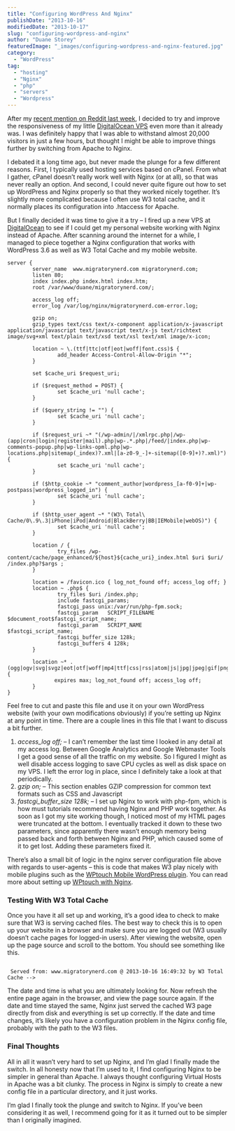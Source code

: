 ```yaml
---
title: "Configuring WordPress And Nginx"
publishDate: "2013-10-16"
modifiedDate: "2013-10-17"
slug: "configuring-wordpress-and-nginx"
author: "Duane Storey"
featuredImage: "_images/configuring-wordpress-and-nginx-featured.jpg"
category:
  - "WordPress"
tag:
  - "hosting"
  - "Nginx"
  - "php"
  - "servers"
  - "Wordpress"
---
```


After my [recent mention on Reddit last week](/tips/blogging/how-to-survive-the-reddit-effect/), I decided to try and improve the responsiveness of my little [DigitalOcean VPS](https://www.digitalocean.com/?refcode=c62a4d3586fc) even more than it already was. I was definitely happy that I was able to withstand almost 20,000 visitors in just a few hours, but thought I might be able to improve things further by switching from Apache to Nginx.

I debated it a long time ago, but never made the plunge for a few different reasons. First, I typically used hosting services based on cPanel. From what I gather, cPanel doesn’t really work well with Nginx (or at all), so that was never really an option. And second, I could never quite figure out how to set up WordPress and Nginx properly so that they worked nicely together. It’s slightly more complicated because I often use W3 total cache, and it normally places its configuration into .htaccess for Apache.

But I finally decided it was time to give it a try – I fired up a new VPS at [DigitalOcean](https://www.digitalocean.com/?refcode=c62a4d3586fc) to see if I could get my personal website working with Nginx instead of Apache. After scanning around the internet for a while, I managed to piece together a Nginx configuration that works with WordPress 3.6 as well as W3 Total Cache and my mobile website.

```
server {
        server_name  www.migratorynerd.com migratorynerd.com;
        listen 80;
        index index.php index.html index.htm;
        root /var/www/duane/migratorynerd.com/;

        access_log off;
        error_log /var/log/nginx/migratorynerd.com-error.log;

        gzip on;
        gzip_types text/css text/x-component application/x-javascript application/javascript text/javascript text/x-js text/richtext image/svg+xml text/plain text/xsd text/xsl text/xml image/x-icon;

        location ~ \.(ttf|ttc|otf|eot|woff|font.css)$ {
                add_header Access-Control-Allow-Origin "*";
        }

        set $cache_uri $request_uri;

        if ($request_method = POST) {
                set $cache_uri 'null cache';
        }

        if ($query_string != "") {
                set $cache_uri 'null cache';
        }

        if ($request_uri ~* "(/wp-admin/|/xmlrpc.php|/wp-(app|cron|login|register|mail).php|wp-.*.php|/feed/|index.php|wp-comments-popup.php|wp-links-opml.php|wp-locations.php|sitemap(_index)?.xml|[a-z0-9_-]+-sitemap([0-9]+)?.xml)") {
                set $cache_uri 'null cache';
        }

        if ($http_cookie ~* "comment_author|wordpress_[a-f0-9]+|wp-postpass|wordpress_logged_in") {
                set $cache_uri 'null cache';
        }

        if ($http_user_agent ~* "(W3\ Total\ Cache/0\.9\.3|iPhone|iPod|Android|BlackBerry|BB|IEMobile|webOS)") {
                set $cache_uri 'null cache';
        }

        location / {
                try_files /wp-content/cache/page_enhanced/${host}${cache_uri}_index.html $uri $uri/ /index.php?$args ;
        }

        location = /favicon.ico { log_not_found off; access_log off; }
        location ~ .php$ {
                try_files $uri /index.php;
                include fastcgi_params;
                fastcgi_pass unix:/var/run/php-fpm.sock;
                fastcgi_param   SCRIPT_FILENAME    $document_root$fastcgi_script_name;
                fastcgi_param   SCRIPT_NAME        $fastcgi_script_name;
                fastcgi_buffer_size 128k;
                fastcgi_buffers 4 128k;
        }

        location ~* .(ogg|ogv|svg|svgz|eot|otf|woff|mp4|ttf|css|rss|atom|js|jpg|jpeg|gif|png|ico|zip|tgz|gz|rar|bz2|doc|xls|exe|ppt|tar|mid|midi|wav|bmp|rtf)$ {
               expires max; log_not_found off; access_log off;
        }
}
```

Feel free to cut and paste this file and use it on your own WordPress website (with your own modifications obviously) if you’re setting up Nginx at any point in time. There are a couple lines in this file that I want to discuss a bit further.

1. *access\_log off;* – I can’t remember the last time I looked in any detail at my access log. Between Google Analytics and Google Webmaster Tools I get a good sense of all the traffic on my website. So I figured I might as well disable access logging to save CPU cycles as well as disk space on my VPS. I left the error log in place, since I definitely take a look at that periodically.
2. *gzip on;* – This section enables GZIP compression for common text formats such as CSS and Javascript
3. *fastcgi\_buffer\_size 128k;* – I set up Nginx to work with php-fpm, which is how must tutorials recommend having Nginx and PHP work together. As soon as I got my site working though, I noticed most of my HTML pages were truncated at the bottom. I eventually tracked it down to these two parameters, since apparently there wasn’t enough memory being passed back and forth between Nginx and PHP, which caused some of it to get lost. Adding these parameters fixed it.

There’s also a small bit of logic in the nginx server configuration file above with regards to user-agents – this is code that makes W3 play nicely with mobile plugins such as the [WPtouch Mobile WordPress plugin](http://www.bravenewcode.com/wptouch/). You can read more about setting up [WPtouch with Nginx](http://www.bravenewcode.com/wptouch/optimizing-nginx-cache-wptouch-pro-3/).

### Testing With W3 Total Cache

Once you have it all set up and working, it’s a good idea to check to make sure that W3 is serving cached files. The best way to check this is to open up your website in a browser and make sure you are logged out (W3 usually doesn’t cache pages for logged-in users). After viewing the website, open up the page source and scroll to the bottom. You should see something like this.

```

 Served from: www.migratorynerd.com @ 2013-10-16 16:49:32 by W3 Total Cache -->
```

The date and time is what you are ultimately looking for. Now refresh the entire page again in the browser, and view the page source again. If the date and time stayed the same, Nginx just served the cached W3 page directly from disk and everything is set up correctly. If the date and time changes, it’s likely you have a configuration problem in the Nginx config file, probably with the path to the W3 files.

### Final Thoughts

All in all it wasn’t very hard to set up Nginx, and I’m glad I finally made the switch. In all honesty now that I’m used to it, I find configuring Nginx to be simpler in general than Apache. I always thought configuring Virtual Hosts in Apache was a bit clunky. The process in Nginx is simply to create a new config file in a particular directory, and it just works.

I’m glad I finally took the plunge and switch to Nginx. If you’ve been considering it as well, I recommend going for it as it turned out to be simpler than I originally imagined.